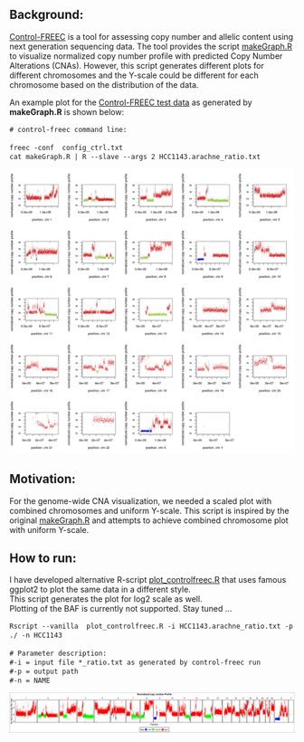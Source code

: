 ## Background:
[Control-FREEC](http://boevalab.inf.ethz.ch/FREEC/index.html) is a tool for assessing copy number and allelic content 
using next generation sequencing data. The tool provides the script [makeGraph.R](https://github.com/BoevaLab/FREEC/blob/master/scripts/makeGraph.R) 
to visualize normalized copy number profile with predicted Copy Number Alterations (CNAs). However, this script generates different plots for different chromosomes and the Y-scale could be different for each chromosome based on the distribution of the data.

An example plot for the [Control-FREEC test data](http://boevalab.inf.ethz.ch/FREEC/tutorial.html#Example) as generated by **makeGraph.R** is shown below:

```
# control-freec command line:

freec -conf  config_ctrl.txt
cat makeGraph.R | R --slave --args 2 HCC1143.arachne_ratio.txt
```

![**Figure A**](/data/HCC1143.arachne_ratio.txt.png) 

## Motivation:
For the genome-wide CNA visualization, we needed a scaled plot with combined chromosomes and uniform Y-scale. This script is inspired by the original [makeGraph.R](https://github.com/BoevaLab/FREEC/blob/master/scripts/makeGraph.R)
and attempts to achieve combined chromosome plot with uniform Y-scale.

## How to run:
I have developed alternative R-script [plot_controlfreec.R](https://github.com/sagarutturkar/R-scripts/blob/master/plot_controlfreec.R) that uses famous ggplot2 to plot the same data in a different style.  
This script generates the plot for log2 scale as well.  
Plotting of the BAF is currently not supported. Stay tuned ...

```
Rscript --vanilla  plot_controlfreec.R -i HCC1143.arachne_ratio.txt -p ./ -n HCC1143

# Parameter description:
#-i = input file *_ratio.txt as generated by control-freec run
#-p = output path
#-n = NAME
```

![**Figure B**](/data/HCC1143_plot.png) 

